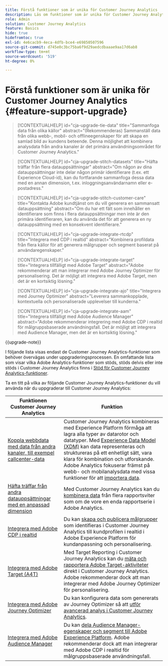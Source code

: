 ```yaml
---
title: Förstå funktioner som är unika för Customer Journey Analytics
description: Läs om funktioner som är unika för Customer Journey Analytics
role: Admin
solution: Customer Journey Analytics
feature: Basics
hide: true
hidefromtoc: true
exl-id: 4e6cacb9-4eca-4dfb-bce4-e69850507596
source-git-commit: d745e0c3bc75ba6f9d29aedcdbaaae9aa17d6ab8
workflow-type: tm+mt
source-wordcount: '519'
ht-degree: 0%

---
```


# Förstå funktioner som är unika för Customer Journey Analytics {#feature-support-upgrade}

<!-- markdownlint-disable MD034 -->

>[!CONTEXTUALHELP]
>id="cja-upgrade-tie-data"
>title="Sammanfoga data från olika källor"
>abstract="(Rekommenderas) Sammanställ data från olika webb-, mobil- och offlineegenskaper för att skapa en samlad bild av kundens beteende. Denna möjlighet att kombinera analysdata från andra kanaler är det primära användningsområdet för Customer Journey Analytics."

<!-- markdownlint-enable MD034 -->

<!-- markdownlint-disable MD034 -->

>[!CONTEXTUALHELP]
>id="cja-upgrade-stitch-datasets"
>title="Häfta träffar från flera datauppsättningar"
>abstract="Om någon av dina datauppsättningar inte delar någon primär identifierare (t.ex. ett Experience Cloud-id), kan du fortfarande sammanfoga dessa data med en annan dimension, t.ex. inloggningsanvändarnamn eller e-postadress."

<!-- markdownlint-enable MD034 -->

<!-- markdownlint-disable MD034 -->

>[!CONTEXTUALHELP]
>id="cja-upgrade-stitch-customer-care"
>title="Kontakta Adobe kundtjänst om du vill generera en sammansatt datauppsättning"
>abstract="Om du har ett fält som innehåller en identifierare som finns i flera datauppsättningar men inte är den primära identifieraren, kan du använda det för att generera en ny datauppsättning med en konsekvent identifierare."

<!-- markdownlint-enable MD034 -->

<!-- markdownlint-disable MD034 -->

>[!CONTEXTUALHELP]
>id="cja-upgrade-integrate-rtcdp"
>title="Integrera med CDP i realtid"
>abstract="Kombinera profildata från flera källor för att generera målgrupper och segment baserat på användaregenskaper."

<!-- markdownlint-enable MD034 -->

<!-- markdownlint-disable MD034 -->

>[!CONTEXTUALHELP]
>id="cja-upgrade-integrate-target"
>title="Integrera tillfälligt med Adobe Target"
>abstract="Adobe rekommenderar att man integrerar med Adobe Journey Optimizer för personalisering. Det är möjligt att integrera med Adobe Target, men det är en kortsiktig lösning."

<!-- markdownlint-enable MD034 -->

<!-- markdownlint-disable MD034 -->

>[!CONTEXTUALHELP]
>id="cja-upgrade-integrate-ajo"
>title="Integrera med Journey Optimizer"
>abstract="Leverera sammankopplade, kontextuella och personaliserade upplevelser till kunderna."

<!-- markdownlint-enable MD034 -->

<!-- markdownlint-disable MD034 -->

>[!CONTEXTUALHELP]
>id="cja-upgrade-integrate-aam"
>title="Integrera tillfälligt med Adobe Audience Manager"
>abstract="Adobe rekommenderar integrering med Adobe CDP i realtid för målgruppsbaserade användningsfall. Det är möjligt att integrera med Audience Manager, men det är en kortsiktig lösning."

<!-- markdownlint-enable MD034 -->

{{upgrade-note}}

I följande lista visas endast de Customer Journey Analytics-funktioner som behöver övervägas under uppgraderingsprocessen. En omfattande lista som visar vilka Adobe Analytics-funktioner som stöds, stöds delvis eller inte stöds i Customer Journey Analytics finns i [Stöd för Customer Journey Analytics-funktioner](/help/getting-started/aa-vs-cja/cja-aa.md).

Ta en titt på vilka av följande Customer Journey Analytics-funktioner du vill använda när du uppgraderar till Customer Journey Analytics:

| Funktionen Customer Journey Analytics | Funktion |
|---------|----------|
| [Koppla webbdata med data från andra kanaler, till exempel callcenter-data](https://experienceleague.adobe.com/en/docs/analytics-platform/using/cja-usecases/cross-channel/cross-channel) | Customer Journey Analytics kombineras med Experience Platform förmåga att lagra alla typer av datarotor och datatyper. Med [Experience Data Model (XDM)](https://experienceleague.adobe.com/docs/experience-platform/xdm/home.html?lang=sv) kan data representeras och struktureras på ett enhetligt sätt, vara klara för kombination och utforskande. Adobe Analytics fokuserar främst på webb- och mobilanalysdata med vissa funktioner för att [importera data](https://experienceleague.adobe.com/docs/analytics/import/home.html). |
| [Häfta träffar från andra datauppsättningar med en anpassad dimension](https://experienceleague.adobe.com/en/docs/analytics-platform/using/stitching/overview) | Med Customer Journey Analytics kan du [kombinera data](/help/connections/combined-dataset.md) från flera rapportsviter som om de vore en enda rapportserie i Adobe Analytics. |
| [Integrera med Adobe CDP i realtid](/help/components/audiences/audiences-overview.md) | Du kan [skapa och publicera målgrupper](/help/components/audiences/audiences-overview.md) som identifieras i Customer Journey Analytics till kundprofilen i realtid i Adobe Experience Platform för kundanpassning och personalisering. |
| [Integrera med Adobe Target (A4T)](/help/integrations/at.md) | Med Target Reporting i Customer Journey Analytics kan du [mäta och rapportera Adobe Target-aktiviteter](/help/integrations/at.md) direkt i Customer Journey Analytics. Adobe rekommenderar dock att man integrerar med Adobe Journey Optimizer för personalisering. |
| [Integrera med Adobe Journey Optimizer](/help/integrations/ajo.md) | Du kan konfigurera data som genererats av Journey Optimizer så att [utför avancerad analys i Customer Journey Analytics](/help/integrations/ajo.md). |
| [Integrera med Adobe Audience Manager](https://experienceleague.adobe.com/en/docs/audience-manager/user-guide/implementation-integration-guides/integration-experience-platform/aam-aep-audience-sharing) | Du kan [dela Audience Manager-egenskaper och segment till Adobe Experience Platform](https://experienceleague.adobe.com/en/docs/audience-manager/user-guide/implementation-integration-guides/integration-experience-platform/aam-aep-audience-sharing). Adobe rekommenderar dock att man integrerar med Adobe CDP i realtid för målgruppsbaserade användningsfall. |
